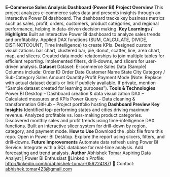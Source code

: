 **E-Commerce Sales Analysis Dashboard (Power BI)**
**Project Overview**
This project analyzes e-commerce sales data and presents insights through an interactive Power BI dashboard.
The dashboard tracks key business metrics such as sales, profit, orders, customers, product categories, and regional performance, helping in data-driven decision making.
**Key Learnings / Highlights**
Built an interactive Power BI dashboard to analyze sales trends and profitability.
Applied DAX functions (SUM, CALCULATE, DIVIDE, DISTINCTCOUNT, Time Intelligence) to create KPIs.
Designed custom visualizations: bar chart, clustered bar, pie, donut, scatter, line, area chart, map, and slicers.
Created data model relationships to join multiple tables for efficient reporting.
Implemented filters, drill-downs, and slicers for user-driven analysis.
**Dataset**
Dataset: E-commerce Sales Data (Sample)
Columns include:
Order ID
Order Date
Customer Name
State
City
Category / Sub-Category
Sales Amount
Quantity
Profit
Payment Mode
(Note: Replace with actual dataset details or link if publicly available. If private, mention “Sample dataset created for learning purposes”).
**Tools & Technologies**
Power BI Desktop – Dashboard creation & data visualization
DAX – Calculated measures and KPIs
Power Query – Data cleaning & transformation
GitHub – Project portfolio hosting
**Dashboard Preview**
**Key Insights**
Identified top-performing states and cities driving maximum revenue.
Analyzed profitable vs. loss-making product categories.
Discovered monthly sales and profit trends using time-intelligence DAX functions.
Built an interactive slicer system for drill-down by region, category, and payment mode.
**How to Use**
Download the .pbix file from this repo.
Open in Power BI Desktop.
Explore the report using slicers, filters, and drill-downs.
**Future Improvements**
Automate data refresh using Power BI Service.
Integrate with a SQL database for real-time analysis.
Add forecasting and trend analysis.
**Author**
Abhishek Tomar
Aspiring Data Analyst | Power BI Enthusiast
🔗LinkedIn Profile: http://linkedin.com/in/abhishek-tomar-056224187)
📧 Contact: abhishek.tomar423@gmail.com
